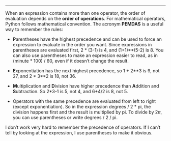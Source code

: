 -------------------

When an expression contains more than one operator, the order of evaluation depends on the <span>**order of operations**</span>. For mathematical operators, Python follows mathematical convention. The acronym <span>**PEMDAS**</span> is a useful way to remember the rules:

-   <span>**P**</span>arentheses have the highest precedence and can be used to force an expression to evaluate in the order you want. Since expressions in parentheses are evaluated first, <span>2 \* (3-1)</span> is 4, and <span>(1+1)\*\*(5-2)</span> is 8. You can also use parentheses to make an expression easier to read, as in <span>(minute \* 100) / 60</span>, even if it doesn’t change the result.

-   <span>**E**</span>xponentiation has the next highest precedence, so <span>1 + 2\*\*3</span> is 9, not 27, and <span>2 \* 3\*\*2</span> is 18, not 36.

-   <span>**M**</span>ultiplication and <span>**D**</span>ivision have higher precedence than <span>**A**</span>ddition and <span>**S**</span>ubtraction. So <span>2\*3-1</span> is 5, not 4, and <span>6+4/2</span> is 8, not 5.

-   Operators with the same precedence are evaluated from left to right (except exponentiation). So in the expression <span>degrees / 2 \* pi</span>, the division happens first and the result is multiplied by <span>pi</span>. To divide by $2 \pi$, you can use parentheses or write <span>degrees / 2 / pi</span>.

I don’t work very hard to remember the precedence of operators. If I can’t tell by looking at the expression, I use parentheses to make it obvious.

